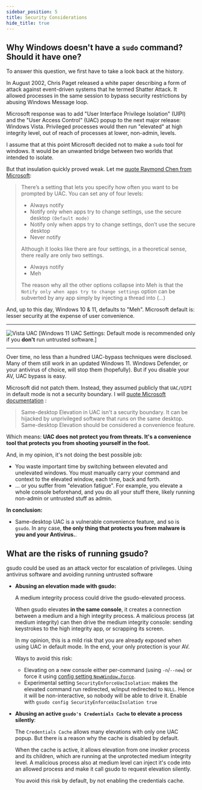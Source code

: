 ```yaml
---
sidebar_position: 5
title: Security Considerations
hide_title: true
---
```


## Why Windows doesn't have a `sudo` command? Should it have one?

To answer this question, we first have to take a look back at the history.

In August 2002, Chris Paget released a white paper describing a form of attack against event-driven systems that he termed Shatter Attack. It allowed processes in the same session to bypass security restrictions by abusing Windows Message loop.

Microsoft response was to add "User Interface Privilege Isolation" (UIPI) and the "User Access Control" (UAC) popup to the next major release: Windows Vista. Privileged processes would then run "elevated" at high integrity level, out of reach of processes at lower, non-admin, levels.

I assume that at this point Microsoft decided not to make a `sudo` tool for windows. It would be an unwanted bridge between two worlds that intended to isolate.

But that insulation quickly proved weak. Let me [quote Raymond Chen from Microsoft](https://devblogs.microsoft.com/oldnewthing/20160816-00/?p=94105):

> There’s a setting that lets you specify how often you want to be prompted by UAC. You can set any of four levels:
>
> - Always notify
> - Notify only when apps try to change settings, use the secure desktop `(Default mode)`
> - Notify only when apps try to change settings, don’t use the secure desktop
> - Never notify
>
> Although it looks like there are four settings, in a theoretical sense, there really are only two settings.
>
> - Always notify
> - Meh
>
> The reason why all the other options collapse into Meh is that the `Notify only when apps try to change settings` option can be subverted by any app simply by injecting a thread into (...)

And, up to this day, Windows 10 & 11, defaults to "Meh". Microsoft default is: lesser security at the expense of user convenience.

---
![Vista UAC](../static/img/Vista-UAC.png)
[Windows 11 UAC Settings: Default mode is recommended only if you **don't** run untrusted software.]

---

Over time, no less than a hundred UAC-bypass techniques were disclosed. Many of them still work in an updated Windows 11. Windows Defender, or your antivirus of choice, will stop them (hopefully). But if you disable your AV, UAC bypass is easy.

Microsoft did not patch them. Instead, they assumed publicly that `UAC/UIPI` in default mode is not a security boundary. I will [quote Microsoft documentation](https://docs.microsoft.com/en-us/troubleshoot/windows-server/windows-security/disable-user-account-control#:~:text=More%20important%2C%20Same%2Ddesktop%20Elevation,be%20considered%20a%20convenience%20feature.) :

> Same-desktop Elevation in UAC isn't a security boundary. It can be hijacked by unprivileged software that runs on the same desktop. Same-desktop Elevation should be considered a convenience feature.

Which means: <b>UAC does not protect you from threats. It's a convenience tool that protects you from shooting yourself in the foot. </b>

And, in my opinion, it's not doing the best possible job:

- You waste important time by switching between elevated and unelevated windows. You must manually carry your command and context to the elevated window, each time, back and forth.
- ... or you suffer from "elevation fatigue". For example, you elevate a whole console beforehand, and you do all your stuff there, likely running non-admin or untrusted stuff as admin.

**In conclusion:** 

- Same-desktop UAC is a vulnerable convenience feature, and so is `gsudo`. In any case, **the only thing that protects you from malware is you and your Antivirus.**.

## What are the risks of running gsudo?

gsudo could be used as an attack vector for escalation of privileges. Using antivirus software and avoiding running untrusted software

- **Abusing an elevation made with gsudo:**
  
  A medium integrity process could drive the gsudo-elevated process. 
  
  When gsudo elevates **in the same console**, it creates a connection between a medium and a high integrity process. A malicious process (at medium integrity) can then drive the medium integrity console: sending keystrokes to the high integrity app, or scrapping its screen.
  
  In my opinion, this is a mild risk that you are already exposed when using UAC in default mode. In the end, your only protection is your AV.

  Ways to avoid this risk:
  - Elevating on a new console either per-command (using `-n`/`--new`) or force it using [config setting `NewWindow.Force`](tips/elevation-in-new-window.md).
  - Experimental setting `SecurityEnforceUacIsolation`:
  makes the elevated command run redirected, w/input redirected to `NULL`. Hence it will be non-interactive, so nobody will be able to drive it. Enable with `gsudo config SecurityEnforceUacIsolation true`

- **Abusing an active `gsudo's Credentials Cache` to elevate a process silently**:

   The `Credentials Cache` allows many elevations with only one UAC popup. But there is a reason why the cache is disabled by default.

   When the cache is active, it allows elevation from one invoker process and its children, which are running at the unprotected medium integrity level. A malicious process also at medium level can inject it's code into an allowed process and make it call gsudo to request elevation silently.

   You avoid this risk by default, by not enabling the credentials cache.
